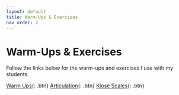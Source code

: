 ```yaml
---
layout: default
title: Warm-Ups & Exercises
nav_order: 2
---
```


# Warm-Ups & Exercises

Follow the links below for the warm-ups and exercises I use with my students.

[Warm Ups](src/warm-up.pdf){: .btn}
[Articulation](src/articulation.pdf){: .btn}
[Klose Scales](src/klose-scales.pdf){: .btn}
